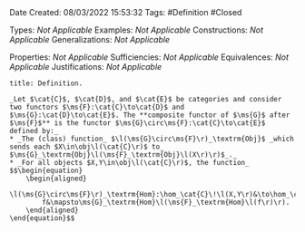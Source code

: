 <br />
<br />

Date Created: 08/03/2022 15:53:32
Tags: #Definition #Closed 

Types: _Not Applicable_
Examples: _Not Applicable_
Constructions: _Not Applicable_
Generalizations: _Not Applicable_

Properties: _Not Applicable_
Sufficiencies: _Not Applicable_
Equivalences: _Not Applicable_
Justifications: _Not Applicable_

``` ad-Definition
title: Definition.

_Let $\cat{C}$, $\cat{D}$, and $\cat{E}$ be categories and consider two functors $\ms{F}:\cat{C}\to\cat{D}$ and $\ms{G}:\cat{D}\to\cat{E}$. The **composite functor of $\ms{G}$ after $\ms{F}$** is the functor $\ms{G}\circ\ms{F}:\cat{C}\to\cat{E}$ defined by:_
* _The (class) function_ $\l(\ms{G}\circ\ms{F}\r)_\textrm{Obj}$ _which sends each $X\in\obj\l(\cat{C}\r)$ to_ $\ms{G}_\textrm{Obj}\l(\ms{F}_\textrm{Obj}\l(X\r)\r)$_._
* _For all objects $X,Y\in\obj\l(\cat{C}\r)$, the function_
$$\begin{equation}
    \begin{aligned}
        \l(\ms{G}\circ\ms{F}\r)_\textrm{Hom}:\hom_\cat{C}\!\l(X,Y\r)&\to\hom_\cat{E}\!\l(\l(\ms{G}\circ\ms{F}\r)_\textrm{Obj}\l(X\r),\l(\ms{G}\circ\ms{F}\r)_\textrm{Obj}\l(Y\r)\r)\\
        f&\mapsto\ms{G}_\textrm{Hom}\l(\ms{F}_\textrm{Hom}\l(f\r)\r).
    \end{aligned}
\end{equation}$$

```
